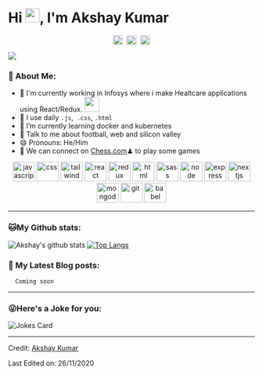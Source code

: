 # Hi <img src="https://github.com/TheDudeThatCode/TheDudeThatCode/blob/master/Assets/Hi.gif" width="29px">, I'm Akshay Kumar
<p align="center">
<a href="https://twitter.com/abracadabra1769" target="blank"><img align="center" src="https://cdn.jsdelivr.net/npm/simple-icons@3.0.1/icons/twitter.svg" alt="akshaykumar" height="20" width="20" /></a>&nbsp;
<a href="https://www.linkedin.com/in/akshaykumar13/" target="blank"><img align="center" src="https://cdn.jsdelivr.net/npm/simple-icons@3.0.1/icons/linkedin.svg" alt="akshaykumar" height="20" width="20" /></a>&nbsp;
<a href="https://www.imakshaykumar.com/" target="blank"><img align="center" src="https://cdn.jsdelivr.net/npm/simple-icons@5.18.0/icons/robotframework.svg" alt="akshaykumar" height="20" width="20" /></a>
</p>

![](https://camo.githubusercontent.com/992babdffd8c74a1502de375fbdf7e4d54773242/68747470733a2f2f6d656469612e67697068792e636f6d2f6d656469612f53576f536b4e36447854737a71494b4571762f67697068792e676966)

### 🤵 About Me:
- 🏦 I'm currently working in Infosys where i make Healtcare applications using React/Redux. 
      <img src="https://media.giphy.com/media/WUlplcMpOCEmTGBtBW/giphy.gif" width="30">
- 🤔 I use daily ```.js```,``` .css```, ```.html```
- 🌱 I’m currently learning docker and kubernetes
- 💬 Talk to me about football, web and silicon valley
- 😄 Pronouns: He/Him
- 👯 We can connect on [Chess.com](https://www.chess.com/member/imakshay13)♟ to play some games

<p align="center">
<img src="https://cdn.jsdelivr.net/gh/devicons/devicon/icons/javascript/javascript-original.svg" alt="javascript" width="45" height="40"/> 
<img src="https://cdn.jsdelivr.net/gh/devicons/devicon/icons/css3/css3-original.svg" alt="css" width="45" height="40"/> 
<img src="https://cdn.jsdelivr.net/gh/devicons/devicon/icons/tailwindcss/tailwindcss-original-wordmark.svg" alt="tailwind" width="45" height="40"/>
<img src="https://cdn.jsdelivr.net/gh/devicons/devicon/icons/react/react-original.svg" alt="react" width="45" height="40"/>
<img src="https://cdn.jsdelivr.net/gh/devicons/devicon/icons/redux/redux-original.svg" alt="redux" width="45" height="40"/> 
<img src="https://cdn.jsdelivr.net/gh/devicons/devicon/icons/html5/html5-original.svg" alt="html" width="45" height="40"/>
<img src="https://cdn.jsdelivr.net/gh/devicons/devicon/icons/sass/sass-original.svg" alt="sass" width="45" height="40"/> 
<img src="https://cdn.jsdelivr.net/gh/devicons/devicon/icons/nodejs/nodejs-original-wordmark.svg" alt="node" width="45" height="40"/> 
<img src="https://cdn.jsdelivr.net/gh/devicons/devicon/icons/express/express-original-wordmark.svg" alt="express" width="45" height="40"/> 
<img src="https://cdn.jsdelivr.net/gh/devicons/devicon/icons/nextjs/nextjs-original-wordmark.svg" alt="nextjs" width="45" height="40"/>
<img src="https://cdn.jsdelivr.net/gh/devicons/devicon/icons/mongodb/mongodb-original.svg" alt="mongodb" width="45" height="40"/> 
<img src="https://cdn.jsdelivr.net/gh/devicons/devicon/icons/git/git-original-wordmark.svg" alt="git" width="45" height="40"/> 
<img src="https://cdn.jsdelivr.net/gh/devicons/devicon/icons/babel/babel-original.svg" alt="babel" width="45" height="40"/>
</p>

---
### 🐱My Github stats:
![Akshay's github stats](https://github-readme-stats.vercel.app/api?username=imakshay13&show_icons=true&title_color=ffc857&icon_color=8ac926&text_color=daf7dc&bg_color=151515&hide=["stars"])
[![Top Langs](https://github-readme-stats.vercel.app/api/top-langs/?username=apoorvtyagi&layout=compact&text_color=daf7dc&bg_color=151515)](https://github.com/imakshay13/github-readme-stats)

### 📕 My Latest Blog posts:
<!-- BLOG-POST-LIST:START -->
      Coming soon
<!-- BLOG-POST-LIST:END -->
---

### 😜Here's a Joke for you:
<img src="https://readme-jokes.vercel.app/api" alt="Jokes Card" />

----
Credit: [Akshay Kumar](https://github.com/imakshay13)

Last Edited on: 26/11/2020
